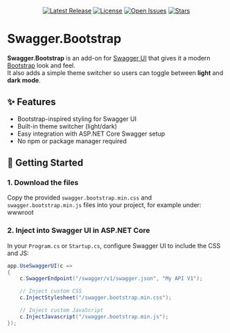<div align="center">

[![Latest Release](https://img.shields.io/github/v/release/nhave/Swagger.Bootstrap?style=for-the-badge)](https://github.com/nhave/Swagger.Bootstrap/releases)
[![License](https://img.shields.io/github/license/nhave/Swagger.Bootstrap?style=for-the-badge)](https://github.com/nhave/Swagger.Bootstrap/blob/main/LICENSE)
[![Open Issues](https://img.shields.io/github/issues/nhave/Swagger.Bootstrap?style=for-the-badge)](https://github.com/nhave/Swagger.Bootstrap/issues)
[![Stars](https://img.shields.io/github/stars/nhave/Swagger.Bootstrap?style=for-the-badge)](https://github.com/nhave/Swagger.Bootstrap/stargazers)

</div>

# Swagger.Bootstrap

**Swagger.Bootstrap** is an add-on for [Swagger UI](https://swagger.io/tools/swagger-ui/) that gives it a modern [Bootstrap](https://getbootstrap.com/) look and feel.  
It also adds a simple theme switcher so users can toggle between **light** and **dark mode**.

## ✨ Features
- Bootstrap-inspired styling for Swagger UI
- Built-in theme switcher (light/dark)
- Easy integration with ASP.NET Core Swagger setup
- No npm or package manager required

## 📂 Getting Started

### 1. Download the files
Copy the provided `swagger.bootstrap.min.css` and `swagger.bootstrap.min.js` files into your project, for example under:
wwwroot


### 2. Inject into Swagger UI in ASP.NET Core

In your `Program.cs` or `Startup.cs`, configure Swagger UI to include the CSS and JS:

```csharp
app.UseSwaggerUI(c =>
{
    c.SwaggerEndpoint("/swagger/v1/swagger.json", "My API V1");

    // Inject custom CSS
    c.InjectStylesheet("/swagger.bootstrap.min.css");

    // Inject custom JavaScript
    c.InjectJavascript("/swagger.bootstrap.min.js");
});